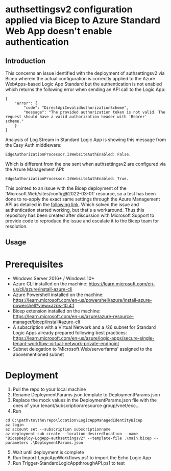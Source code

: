 # authsettingsv2 configuration applied via Bicep to Azure Standard Web App doesn't enable authentication

## Introduction

This concerns an issue identified with the deployment of authsettingsv2 via Bicep wherein the actual configuration is correctly applied to the Azure WebApps-based Logic App Standard but the authentication is not enabled which returns the following error when sending an API call to the Logic App:
```
{
    "error": {
        "code": "DirectApiInvalidAuthorizationScheme",
        "message": "The provided authorization token is not valid. The request should have a valid authorization header with 'Bearer' scheme."
    }
}
```

Analysis of Log Stream in Standard Logic App is showing this message from the Easy Auth middleware:
```
EdgeAuthorizationProcessor.IsWebsiteAuthEnabled: False.
```

Which is different from the one sent when authsettingsv2 are configured via the Azure Management API:
```
EdgeAuthorizationProcessor.IsWebsiteAuthEnabled: True.
```

This pointed to an issue with the Bicep deployment of the 'Microsoft.Web/sites/config@2022-03-01' resource, so a test has been done to re-apply the exact same settings through the Azure Management API as detailed in the [following link](https://techcommunity.microsoft.com/t5/azure-integration-services-blog/trigger-workflows-in-standard-logic-apps-with-easy-auth/ba-p/3207378).
Which solved the issue and authentication started working, but that's a workaround.
Thus this repository has been created after discussion with Microsoft Support to provide code to reproduce the issue and escalate it to the Bicep team for resolution.

## Usage

# Prerequisites

- Windows Server 2016+ / Windows 10+
- Azure CLI installed on the machine: https://learn.microsoft.com/en-us/cli/azure/install-azure-cli
- Azure Powershell installed on the machine: https://learn.microsoft.com/en-us/powershell/azure/install-azure-powershell?view=azps-10.4.1
- Bicep extension installed on the machine: https://learn.microsoft.com/en-us/azure/azure-resource-manager/bicep/install#azure-cli
- A subscription with a Virtual Network and a /26 subnet for Standard Logic Apps already prepared following best practices: https://learn.microsoft.com/en-us/azure/logic-apps/secure-single-tenant-workflow-virtual-network-private-endpoint
- Subnet delegation to 'Microsoft.Web/serverfarms' assigned to the abovementioned subnet

# Deployment

1. Pull the repo to your local machine
2. Rename DeploymentParams.json.template to DeploymentParams.json
3. Replace the mock values in the DeploymentParams.json file with the ones of your tenant/subscription/resource group/vnet/ecc...
4. Run
```
cd C:\path\to\the\repo\location\LogicAppManagedIdentityBicep
az login
az account set --subscription subscriptionname
az deployment sub create --location desiredlocation --name "BicepDeploy-LogApp-authsettingsv2" --template-file .\main.bicep --parameters .\DeploymentParams.json
```
5. Wait until deployment is complete
6. Run Import-LogicAppWorkflows.ps1 to import the Echo Logic App
7. Run Trigger-StandardLogicAppthroughAPI.ps1 to test